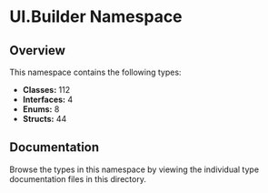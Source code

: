 # UI.Builder Namespace

## Overview

This namespace contains the following types:

- **Classes:** 112
- **Interfaces:** 4
- **Enums:** 8
- **Structs:** 44

## Documentation

Browse the types in this namespace by viewing the individual type documentation files in this directory.

